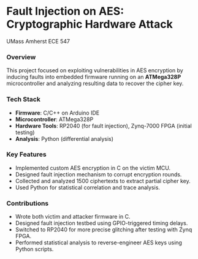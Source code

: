 # Fault Injection on AES: Cryptographic Hardware Attack
UMass Amherst ECE 547 

### Overview
This project focused on exploiting vulnerabilities in AES encryption by inducing faults into embedded firmware running on an **ATMega328P** microcontroller and analyzing resulting data to recover the cipher key.

### Tech Stack
- **Firmware**: C/C++ on Arduino IDE
- **Microcontroller**: ATMega328P
- **Hardware Tools**: RP2040 (for fault injection), Zynq-7000 FPGA (initial testing)
- **Analysis**: Python (differential analysis)

### Key Features
- Implemented custom AES encryption in C on the victim MCU.
- Designed fault injection mechanism to corrupt encryption rounds.
- Collected and analyzed 1500 ciphertexts to extract partial cipher key.
- Used Python for statistical correlation and trace analysis.

### Contributions
- Wrote both victim and attacker firmware in C.
- Designed fault injection testbed using GPIO-triggered timing delays.
- Switched to RP2040 for more precise glitching after testing with Zynq FPGA.
- Performed statistical analysis to reverse-engineer AES keys using Python scripts.
